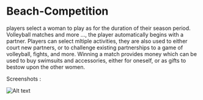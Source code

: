 # Beach-Competition
players select a woman to play as for the duration of their season period. Volleyball matches and more ..., the player automatically begins with a partner. Players can select mltiple activities, they are also used to either court new partners, or to challenge existing partnerships to a game of volleyball, fights, and more. Winning a match provides money which can be used to buy swimsuits and accessories, either for oneself, or as gifts to bestow upon the other women.

Screenshots :

![Alt text](Screenshot_1.gif?raw=true "pic")
